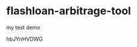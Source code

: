 # flashloan-arbitrage-tool
my test demo

















































hbJYnHVDWG
